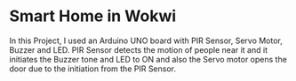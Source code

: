 # Smart Home in Wokwi 
 In this Project, I used an Arduino UNO board with PIR Sensor, Servo Motor, Buzzer and LED. PIR Sensor detects the motion of people near it and it initiates the Buzzer tone and LED to ON and also the Servo motor opens the door due to the initiation from the PIR Sensor.
